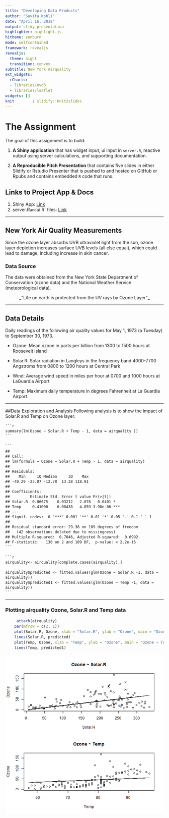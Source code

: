 ```yaml
---
title: "Developing Data Products"
author: "Savita Kohli"
date: "April 16, 2018"
output: slidy_presentation
highlighter: highlight.js
hitheme: zenburn
mode: selfcontained
framework: revealjs
revealjs:
  theme: night
  transition: convex
subtitle: New York Airquality
ext_widgets:
  rCharts:
  - libraries/nvd3
  - libraries/leaflet
widgets: []
knit        : slidify::knit2slides
---
```



# The Assignment 

The goal of this assignment is to build:

1. __A Shiny application__ that has widget input, ui input in `server.R`, reactive output using server calculations, and supporting documentation.

2. __A Reproducible Pitch Presentation__ that contains five slides in either Slidify or Rstudio Presenter that is pushed to and hosted on GitHub or Rpubs and contains embedded `R` code that runs. 

## Links to Project App & Docs

1. Shiny App: [Link](https://savitakohli.shinyapps.io/MultiOutcome_Shiny/)
2. server.R` and `ui.R` files: [Link](https://github.com/savitakohli/Developing-Data-Products-Final-Project) 

---

## New York Air Quality Measurements

Since the ozone layer absorbs UVB ultraviolet light from the sun, ozone layer depletion increases surface UVB levels (all else equal), which could lead to damage, including increase in skin cancer.

### Data Source

The data were obtained from the New York State Department of Conservation (ozone data) and the National Weather Service (meteorological data).

<center>
_"Life on earth is protected from the UV rays by Ozone Layer"_
</center>

---

## Data Details
Daily readings of the following air quality values for May 1, 1973 (a Tuesday) to September 30, 1973.

- Ozone: Mean ozone in parts per billion from 1300 to 1500 hours at Roosevelt Island

- Solar.R: Solar radiation in Langleys in the frequency band 4000-7700 Angstroms from 0800 to 1200 hours at Central Park

- Wind: Average wind speed in miles per hour at 0700 and 1000 hours at LaGuardia Airport

- Temp: Maximum daily temperature in degrees Fahrenheit at La Guardia Airport.
    

---  
##Data Exploration and Analysis 
Following analysis is to show the impact of Solar.R and Temp on Ozone layer.
    
    ```r
    summary(lm(Ozone ~ Solar.R + Temp - 1, data = airquality ))
    ```
    
    ```
    ## 
    ## Call:
    ## lm(formula = Ozone ~ Solar.R + Temp - 1, data = airquality)
    ## 
    ## Residuals:
    ##    Min     1Q Median     3Q    Max 
    ## -40.29 -23.07 -12.78  13.28 118.91 
    ## 
    ## Coefficients:
    ##         Estimate Std. Error t value Pr(>|t|)    
    ## Solar.R  0.06675    0.03212   2.078   0.0401 *  
    ## Temp     0.41000    0.08438   4.859 3.98e-06 ***
    ## ---
    ## Signif. codes:  0 '***' 0.001 '**' 0.01 '*' 0.05 '.' 0.1 ' ' 1
    ## 
    ## Residual standard error: 29.38 on 109 degrees of freedom
    ##   (42 observations deleted due to missingness)
    ## Multiple R-squared:  0.7046,	Adjusted R-squared:  0.6992 
    ## F-statistic:   130 on 2 and 109 DF,  p-value: < 2.2e-16
    ```
    
    ```r
    airquality<- airquality[complete.cases(airquality),]
    
    airquality$predicted <- fitted.values(glm(Ozone ~ Solar.R -1, data = airquality))
    airquality$predicted1 <- fitted.values(glm(Ozone ~ Temp -1, data = airquality))
    ```

---  
### Plotting airquality Ozone, Solar.R and Temp data
    

```r
     attach(airquality)
    par(mfrow = c(2, 1))
    plot(Solar.R, Ozone, xlab = "Solar.R", ylab = "Ozone", main = "Ozone ~ Solar.R")
    lines(Solar.R, predicted)
    plot(Temp, Ozone, xlab = "Temp", ylab = "Ozone", main = "Ozone ~ Temp")
    lines(Temp, predicted1)
```

![plot of chunk unnamed-chunk-1](figure/unnamed-chunk-1-1.png)

